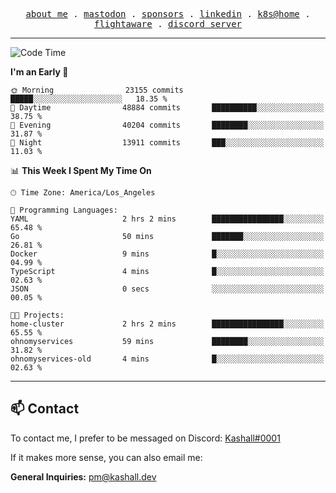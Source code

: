 <p align="center">
  <samp>
    <a href="https://jordanjones.org/">about me</a> .
    <a rel="me" href="https://mastodon.social/@kashall">mastodon</a> .
    <a href="https://github.com/sponsors/kashalls">sponsors</a> .
    <a href="https://linkedin.com/in/jordpjones">linkedin</a> .
    <a href="https://github.com/kashalls/home-cluster">k8s@home</a> .
    <a href="https://flightaware.com/adsb/stats/user/kashalls">flightaware</a> .
    <a href="https://discord.gg/V2WrCfqba9">discord server</a>
  </samp>
</p>

---

<!--START_SECTION:waka-->
![Code Time](http://img.shields.io/badge/Code%20Time-1%2C732%20hrs%2059%20mins-blue)

**I'm an Early 🐤** 

```text
🌞 Morning                23155 commits       █████░░░░░░░░░░░░░░░░░░░░   18.35 % 
🌆 Daytime                48884 commits       ██████████░░░░░░░░░░░░░░░   38.75 % 
🌃 Evening                40204 commits       ████████░░░░░░░░░░░░░░░░░   31.87 % 
🌙 Night                  13911 commits       ███░░░░░░░░░░░░░░░░░░░░░░   11.03 % 
```


📊 **This Week I Spent My Time On** 

```text
🕑︎ Time Zone: America/Los_Angeles

💬 Programming Languages: 
YAML                     2 hrs 2 mins        ████████████████░░░░░░░░░   65.48 % 
Go                       50 mins             ███████░░░░░░░░░░░░░░░░░░   26.81 % 
Docker                   9 mins              █░░░░░░░░░░░░░░░░░░░░░░░░   04.99 % 
TypeScript               4 mins              █░░░░░░░░░░░░░░░░░░░░░░░░   02.63 % 
JSON                     0 secs              ░░░░░░░░░░░░░░░░░░░░░░░░░   00.05 % 

🐱‍💻 Projects: 
home-cluster             2 hrs 2 mins        ████████████████░░░░░░░░░   65.55 % 
ohnomyservices           59 mins             ████████░░░░░░░░░░░░░░░░░   31.82 % 
ohnomyservices-old       4 mins              █░░░░░░░░░░░░░░░░░░░░░░░░   02.63 % 
```


<!--END_SECTION:waka-->

---

## 📫 Contact

To contact me, I prefer to be messaged on Discord:  [Kashall#0001](https://discord.com/users/201077739589992448)

If it makes more sense, you can also email me:

**General Inquiries:** pm@kashall.dev  
